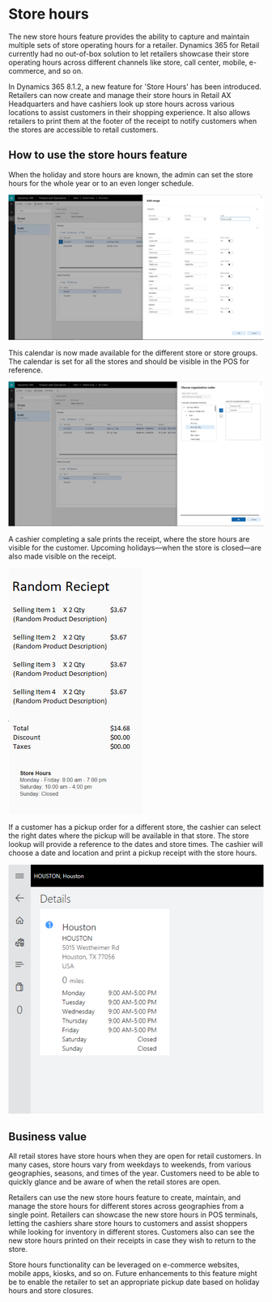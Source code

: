 
# Store hours

The new store hours feature provides the ability to capture and maintain multiple sets of store operating hours for a retailer. Dynamics 365 for Retail currently had no out-of-box solution to let retailers showcase their store operating hours across different channels like store, call center, mobile, e-commerce, and so on.

In Dynamics 365 8.1.2, a new feature for 'Store Hours' has been introduced. Retailers can now create and manage their store hours in Retail AX Headquarters and have cashiers look up store hours across various locations to assist customers in their shopping experience. It also allows retailers to print them at the footer of the receipt to notify customers when the stores are accessible to retail customers. 


## How to use the store hours feature
When the holiday and store hours are known, the admin can set the store hours for the whole year or to an even longer schedule.

![Store Hours Template](../dev-itpro/media/Storehours1.png "Store hours template") 

This calendar is now made available for the different store or store groups. The calendar is set for all the stores and should be visible in the POS for reference.

![Save Store Hours Template](../dev-itpro/media/Storehours2.png "Save Store hours template") 

A cashier completing a sale prints the receipt, where the store hours are visible for the customer. Upcoming holidays—when the store is closed—are also made visible on the receipt.

![Receipt Template](../dev-itpro/media/Storehours3.png "Receipt template") 

If a customer has a pickup order for a different store, the cashier can select the right dates where the pickup will be available in that store. The store lookup will provide a reference to the dates and store times. The cashier will choose a date and location and print a pickup receipt with the store hours. 

![Store Card Template](../dev-itpro/media/Storehours4.png "Store Card template") 

## Business value
All retail stores have store hours when they are open for retail customers. In many cases, store hours vary from weekdays to weekends, from various geographies, seasons, and times of the year. Customers need to be able to quickly glance and be aware of when the retail stores are open. 

Retailers can use the new store hours feature to create, maintain, and manage the store hours for different stores across geographies from a single point. Retailers can showcase the new store hours in POS terminals, letting the cashiers share store hours to customers and assist shoppers while looking for inventory in different stores. Customers also can see the new store hours printed on their receipts in case they wish to return to the store. 

Store hours functionality can be leveraged on e-commerce websites, mobile apps, kiosks, and so on. Future enhancements to this feature might be to enable the retailer to set an appropriate pickup date based on holiday hours and store closures.
